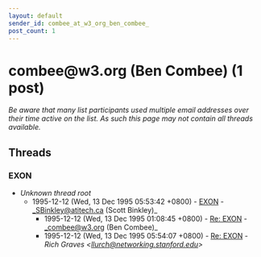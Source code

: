 ```yaml
---
layout: default
sender_id: combee_at_w3_org_ben_combee_
post_count: 1
---
```


# combee<span>@</span>w3.org (Ben Combee) (1 post)

_Be aware that many list participants used multiple email addresses over their time active on the list. As such this page may not contain all threads available._

## Threads

### EXON
+ _Unknown thread root_
  + 1995-12-12 (Wed, 13 Dec 1995 05:53:42 +0800) - [EXON](/archive/1995/12/ea294442d6754cd570bbd53eccdc6f27d39916472eba834f13e1eaa59aa59df4) - _SBinkley@atitech.ca (Scott Binkley)_
    + 1995-12-12 (Wed, 13 Dec 1995 01:08:45 +0800) - [Re: EXON](/archive/1995/12/af7d8eedd3df3d84e8c183514f8a1b2a712c857f854e6fab969eef6e619d8ce1) - _combee@w3.org (Ben Combee)_
    + 1995-12-12 (Wed, 13 Dec 1995 05:54:07 +0800) - [Re: EXON](/archive/1995/12/29b3fec6942e67faa32351b293a09bf37bf985989e8dad4e9bd688bd898228df) - _Rich Graves \<llurch@networking.stanford.edu\>_

